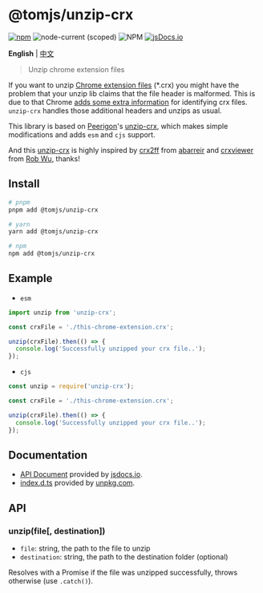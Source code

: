 # @tomjs/unzip-crx

[![npm](https://img.shields.io/npm/v/@tomjs/unzip-crx)](https://www.npmjs.com/package/@tomjs/unzip-crx) ![node-current (scoped)](https://img.shields.io/node/v/@tomjs/unzip-crx) ![NPM](https://img.shields.io/npm/l/@tomjs/unzip-crx) [![jsDocs.io](https://img.shields.io/badge/jsDocs.io-reference-blue)](https://www.jsdocs.io/package/@tomjs/unzip-crx)

**English** | [中文](./README.zh_CN.md)

> Unzip chrome extension files

If you want to unzip [Chrome extension files](https://developer.chrome.com/extensions) (\*.crx) you might have the problem that your unzip lib claims that the file header is malformed. This is due to that Chrome [adds some extra information](https://developer.chrome.com/extensions/crx) for identifying crx files. `unzip-crx` handles those additional headers and unzips as usual.

This library is based on [Peerigon](https://github.com/peerigon)'s [unzip-crx](https://github.com/peerigon/unzip-crx), which makes simple modifications and adds `esm` and `cjs` support.

And this [unzip-crx](https://github.com/peerigon/unzip-crx) is highly inspired by [crx2ff](https://github.com/abarreir/crx2ff) from [abarreir](https://github.com/abarreir) and [crxviewer](https://github.com/Rob--W/crxviewer) from [Rob Wu](https://github.com/Rob--W), thanks!

## Install

```bash
# pnpm
pnpm add @tomjs/unzip-crx

# yarn
yarn add @tomjs/unzip-crx

# npm
npm add @tomjs/unzip-crx
```

## Example

- `esm`

```js
import unzip from 'unzip-crx';

const crxFile = './this-chrome-extension.crx';

unzip(crxFile).then(() => {
  console.log('Successfully unzipped your crx file..');
});
```

- `cjs`

```js
const unzip = require('unzip-crx');

const crxFile = './this-chrome-extension.crx';

unzip(crxFile).then(() => {
  console.log('Successfully unzipped your crx file..');
});
```

## Documentation

- [API Document](https://www.jsdocs.io/package/@tomjs/unzip-crx) provided by [jsdocs.io](https://www.jsdocs.io).
- [index.d.ts](https://www.unpkg.com/browse/@tomjs/unzip-crx/dist/index.d.ts) provided by [unpkg.com](https://www.unpkg.com).

## API

### unzip(file[, destination])

- `file`: string, the path to the file to unzip
- `destination`: string, the path to the destination folder (optional)

Resolves with a Promise if the file was unzipped successfully, throws otherwise (use `.catch()`).
